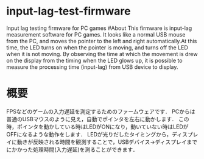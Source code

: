 # input-lag-test-firmware
Input lag testing firmware for PC games
#About
This firmware is input-lag measurement software for PC games.
It looks like a normal USB mouse from the PC, and moves the pointer to the left and right automatically.At this time, the LED turns on when the pointer is moving, and turns off the LED when it is not moving.
By observing the time at which the movement is drew on the display from the timing when the LED glows up, it is possible to measure the processing time (input-lag) from USB device to display.
# 概要
FPSなどのゲームの入力遅延を測定するためのファームウェアです．
PCからは普通のUSBマウスのように見え，自動でポインタを左右に動かします．
この時，ポインタを動かしている時はLEDがONになり，動いていない時はLEDがOFFになるような動作をします．
LEDが光りだしたタイミングから，ディスプレイに動きが反映される時間を観測することで，USBデバイス→ディスプレイまでにかかった処理時間(入力遅延)を測ることができます．

